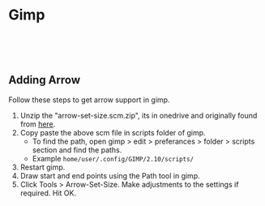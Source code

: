 # Gimp

<br>
<br>
<br>

## Adding Arrow

Follow these steps to get arrow support in gimp.

1. Unzip the "arrow-set-size.scm.zip", its in onedrive and originally found from [here](https://www.gimp-forum.net/attachment.php?aid=360).
1. Copy paste the above scm file in scripts folder of gimp.
   - To find the path, open gimp > edit > preferances > folder > scripts section and find the paths.
   - Example `home/user/.config/GIMP/2.10/scripts/`
1. Restart gimp.
1. Draw start and end points using the Path tool in gimp.
1. Click Tools > Arrow-Set-Size. Make adjustments to the settings if required. Hit OK.
